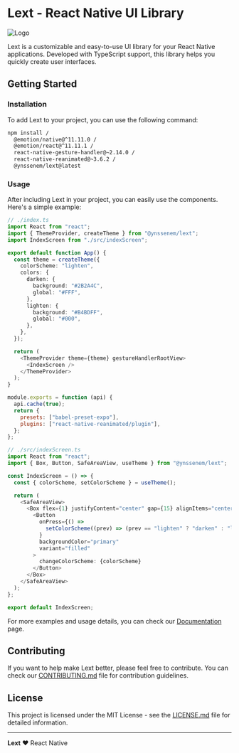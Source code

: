 # Lext - React Native UI Library

![Logo](https://camo.githubusercontent.com/7433e220f833da6a77f20304354eefc7d2d53079acb3dfba5b1c2b75d97b6ffe/68747470733a2f2f7265732e636c6f7564696e6172792e636f6d2f64776d656a736c78352f696d6167652f75706c6f61642f635f7468756d622c775f3230302c675f666163652f76313730333532333634322f4c6578744c6f676f5f6d36636f31702e706e67)

Lext is a customizable and easy-to-use UI library for your React Native applications. Developed with TypeScript support, this library helps you quickly create user interfaces.

## Getting Started

### Installation

To add Lext to your project, you can use the following command:

```bash
npm install /
  @emotion/native@^11.11.0 /
  @emotion/react@^11.11.1 /
  react-native-gesture-handler@~2.14.0 /
  react-native-reanimated@~3.6.2 /
  @ynssenem/lext@latest
```

### Usage

After including Lext in your project, you can easily use the components. Here's a simple example:

```ts
// ./index.ts
import React from "react";
import { ThemeProvider, createTheme } from "@ynssenem/lext";
import IndexScreen from "./src/indexScreen";

export default function App() {
  const theme = createTheme({
    colorScheme: "lighten",
    colors: {
      darken: {
        background: "#2B2A4C",
        global: "#FFF",
      },
      lighten: {
        background: "#B4BDFF",
        global: "#000",
      },
    },
  });

  return (
    <ThemeProvider theme={theme} gestureHandlerRootView>
      <IndexScreen />
    </ThemeProvider>
  );
}
```

```js
module.exports = function (api) {
  api.cache(true);
  return {
    presets: ["babel-preset-expo"],
    plugins: ["react-native-reanimated/plugin"],
  };
};
```

```ts
// ./src/indexScreen.ts
import React from "react";
import { Box, Button, SafeAreaView, useTheme } from "@ynssenem/lext";

const IndexScreen = () => {
  const { colorScheme, setColorScheme } = useTheme();

  return (
    <SafeAreaView>
      <Box flex={1} justifyContent="center" gap={15} alignItems="center">
        <Button
          onPress={() =>
            setColorScheme((prev) => (prev == "lighten" ? "darken" : "lighten"))
          }
          backgroundColor="primary"
          variant="filled"
        >
          changeColorScheme: {colorScheme}
        </Button>
      </Box>
    </SafeAreaView>
  );
};

export default IndexScreen;
```

For more examples and usage details, you can check our [Documentation](docs/) page.

## Contributing

If you want to help make Lext better, please feel free to contribute. You can check our [CONTRIBUTING.md](CONTRIBUTING.md) file for contribution guidelines.

## License

This project is licensed under the MIT License - see the [LICENSE.md](LICENSE.md) file for detailed information.

---

**Lext** ❤️ React Native
